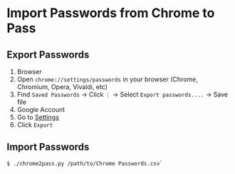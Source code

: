 # Import Passwords from Chrome to Pass

## Export Passwords

1. Browser
  1. Open `chrome://settings/passwords` in your browser (Chrome, Chromium, Opera, Vivaldi, etc)
  1. Find `Saved Passwords` -> Click `⋮` -> Select `Export passwords....` -> Save file
1. Google Account
  1. Go to [Settings](https://passwords.google.com/options?ep=1)
  2. Click `Export`

## Import Passwords

```bash
$ ./chrome2pass.py /path/to/Chrome Passwords.csv`
```
